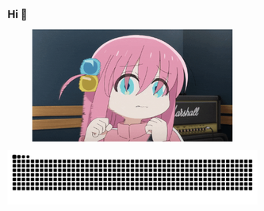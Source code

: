 ## Hi 👋

<div align="center">
  <img src="https://raw.githubusercontent.com/kksk783/kksk783/main/image/hitori.gif" height="auto" width="80%" style="border:none;" alt="Animated Avatar">
</div>

<!-- 正確的 SVG raw 連結 -->
<!--[](https://raw.githubusercontent.com/kksk783/kksk783/output/github-contribution-grid-snake.svg)-->
![](https://raw.githubusercontent.com/kksk783/kksk783/output/github-contribution-grid-snake-dark.svg)
<!--
**kksk783/kksk783** is a ✨ _special_ ✨ repository because its `README.md` (this file) appears on your GitHub profile.

Here are some ideas to get you started:

- 🔭 I’m currently working on ...
- 🌱 I’m currently learning ...
- 👯 I’m looking to collaborate on ...
- 🤔 I’m looking for help with ...
- 💬 Ask me about ...
- 📫 How to reach me: ...
- 😄 Pronouns: ...
- ⚡ Fun fact: ...
-->
